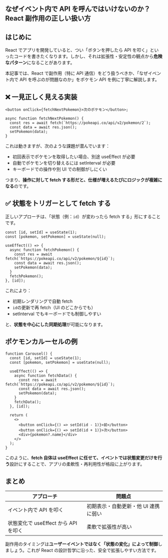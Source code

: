 ## なぜイベント内で API を呼んではいけないのか？React 副作用の正しい扱い方

## はじめに

React でアプリを開発していると、つい「ボタンを押したら API を叩く」といったコードを書きたくなります。しかし、それは拡張性・安定性の観点から**危険なパターン**になることがあります。

本記事では、React で副作用（特に API 通信）をどう扱うべきか、「なぜイベント内で API を呼ぶのが問題なのか」をポケモン API を例に丁寧に解説します。

## ❌ 一見正しく見える実装

```tsx
<button onClick={fetchNextPokemon}>次のポケモン</button>;

async function fetchNextPokemon() {
  const res = await fetch(`https://pokeapi.co/api/v2/pokemon/2`);
  const data = await res.json();
  setPokemon(data);
}
```

これは動きますが、次のような課題が潜んでいます：

- 初回表示でポケモンを取得したい場合、別途 useEffect が必要
- 自動でポケモンを切り替えるには setInterval が必要
- キーボードでの操作や別 UI での制御がしにくい

つまり、**操作に対して fetch する形だと、仕様が増えるたびにロジックが複雑になる**のです。

## ✅ 状態をトリガーとして fetch する

正しいアプローチは、「状態（例：`id`）が変わったら fetch する」形にすることです。

```tsx
const [id, setId] = useState(1);
const [pokemon, setPokemon] = useState(null);

useEffect(() => {
  async function fetchPokemon() {
    const res = await fetch(`https://pokeapi.co/api/v2/pokemon/${id}`);
    const data = await res.json();
    setPokemon(data);
  }
  fetchPokemon();
}, [id]);
```

これにより：

- 初期レンダリングで自動 fetch
- `id`の更新で再 fetch（UI のどこからでも）
- setInterval でもキーボードでも制御しやすい

と、**状態を中心にした同期処理**が可能になります。

## ポケモンカルーセルの例

```tsx
function Carousel() {
  const [id, setId] = useState(1);
  const [pokemon, setPokemon] = useState(null);

  useEffect(() => {
    async function fetchData() {
      const res = await fetch(`https://pokeapi.co/api/v2/pokemon/${id}`);
      const data = await res.json();
      setPokemon(data);
    }
    fetchData();
  }, [id]);

  return (
    <>
      <button onClick={() => setId(id - 1)}>前</button>
      <button onClick={() => setId(id + 1)}>次</button>
      <div>{pokemon?.name}</div>
    </>
  );
}
```

このように、**fetch 自体は useEffect に任せて、イベントでは状態変更だけを行う**設計にすることで、アプリの柔軟性・再利用性が格段に上がります。

## まとめ

| アプローチ                           | 問題点                               |
| ------------------------------------ | ------------------------------------ |
| イベント内で API を叩く              | 初期表示・自動更新・他 UI 連携に弱い |
| 状態変化で useEffect から API を叩く | 柔軟で拡張性が高い                   |

副作用のタイミングは**ユーザーイベントではなく「状態の変化」によって制御**しましょう。これが React の設計哲学に沿った、安全で拡張しやすい方法です。
